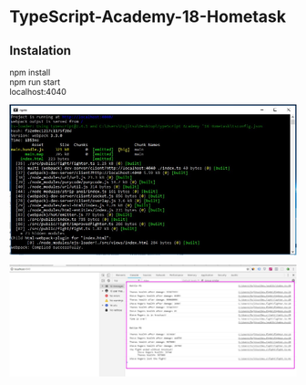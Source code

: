 # TypeScript-Academy-18-Hometask
## Instalation
npm install<br />
npm run start<br />
localhost:4040




![alt text](https://github.com/bohdan-koldun/TypeScript-Academy-18-Hometask/blob/master/screenshots/1.jpg "Enter to the chat")


![alt text](https://github.com/bohdan-koldun/TypeScript-Academy-18-Hometask/blob/master/screenshots/2.jpg "The chat")
